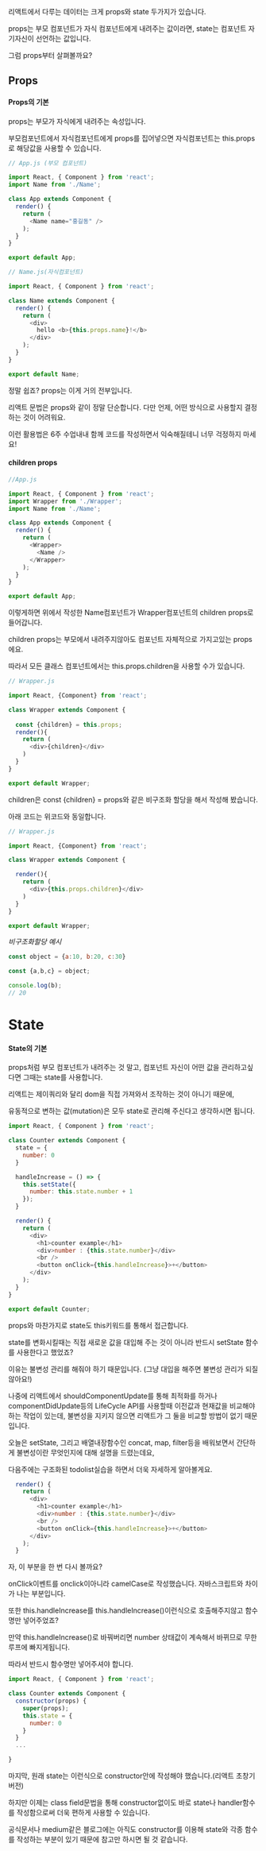 리액트에서 다루는 데이터는 크게 props와 state 두가지가 있습니다.

props는 부모 컴포넌트가 자식 컴포넌트에게 내려주는 값이라면, state는 컴포넌트 자기자신이 선언하는 값입니다.

그럼 props부터 살펴볼까요?

## Props

#### Props의 기본

props는 부모가 자식에게 내려주는 속성입니다.

부모컴포넌트에서 자식컴포넌트에게 props를 집어넣으면 자식컴포넌트는 this.props로 해당값을 사용할 수 있습니다.

```js
// App.js (부모 컴포넌트)

import React, { Component } from 'react';
import Name from './Name';

class App extends Component {
  render() {
    return (
      <Name name="홍길동" />
    );
  }
}

export default App;
```

```js
// Name.js(자식컴포넌트)

import React, { Component } from 'react';

class Name extends Component {
  render() {
    return (
      <div>
        hello <b>{this.props.name}!</b>
      </div>
    );
  }
}

export default Name;
```

정말 쉽죠? props는 이게 거의 전부입니다.

리액트 문법은 props와 같이 정말 단순합니다. 다만 언제, 어떤 방식으로 사용할지 결정하는 것이 어려워요.

이런 활용법은 6주 수업내내 함께 코드를 작성하면서 익숙해질테니 너무 걱정하지 마세요!

#### children props

```js
//App.js

import React, { Component } from 'react';
import Wrapper from './Wrapper';
import Name from './Name';

class App extends Component {
  render() {
    return (
      <Wrapper>
        <Name />
      </Wrapper>
    );
  }
}

export default App;
```

이렇게하면 위에서 작성한 Name컴포넌트가 Wrapper컴포넌트의 children props로 들어갑니다.

children props는 부모에서 내려주지않아도 컴포넌트 자체적으로 가지고있는 props에요.

따라서 모든 클래스 컴포넌트에서는 this.props.children을 사용할 수가 있습니다.

```js
// Wrapper.js

import React, {Component} from 'react';

class Wrapper extends Component {
  
  const {children} = this.props;
  render(){
    return (
      <div>{children}</div>
    )
  }
}

export default Wrapper;
```

children은 const {children} = props와 같은 비구조화 할당을 해서 작성해 봤습니다.

아래 코드는 위코드와 동일합니다.

```js
// Wrapper.js

import React, {Component} from 'react';

class Wrapper extends Component {

  render(){
    return (
      <div>{this.props.children}</div>
    )
  }
}

export default Wrapper;
```

_비구조화할당 예시_

```js
const object = {a:10, b:20, c:30}

const {a,b,c} = object;

console.log(b);
// 20
```

# State

#### State의 기본

props처럼 부모 컴포넌트가 내려주는 것 말고, 컴포넌트 자신이 어떤 값을 관리하고싶다면 그때는 state를 사용합니다.

리액트는 제이쿼리와 달리 dom을 직접 가져와서 조작하는 것이 아니기 때문에,

유동적으로 변하는 값\(mutation\)은 모두 state로 관리해 주신다고 생각하시면 됩니다.

```js
import React, { Component } from 'react';

class Counter extends Component {
  state = {
    number: 0
  }

  handleIncrease = () => {
    this.setState({
      number: this.state.number + 1
    });
  }

  render() {
    return (
      <div>
        <h1>counter example</h1>
        <div>number : {this.state.number}</div>
        <br />
        <button onClick={this.handleIncrease}>+</button>
      </div>
    );
  }
}

export default Counter;
```

props와 마찬가지로 state도 this키워드를 통해서 접근합니다.

state를 변화시킬때는 직접 새로운 값을 대입해 주는 것이 아니라 반드시 setState 함수를 사용한다고 했었죠?

이유는 불변성 관리를 해줘야 하기 때문입니다. \(그냥 대입을 해주면 불변성 관리가 되질 않아요!\)

나중에 리액트에서 shouldComponentUpdate를 통해 최적화를 하거나 componentDidUpdate등의 LifeCycle API를 사용할때 이전값과 현재값을 비교해야 하는 작업이 있는데, 불변성을 지키지 않으면 리액트가 그 둘을 비교할 방법이 없기 때문입니다.

오늘은 setState, 그리고 배열내장함수인 concat, map, filter등을 배워보면서 간단하게 불변성이란 무엇인지에 대해 설명을 드렸는데요,

다음주에는 구조화된 todolist실습을 하면서 더욱 자세하게 알아볼게요.

```js
  render() {
    return (
      <div>
        <h1>counter example</h1>
        <div>number : {this.state.number}</div>
        <br />
        <button onClick={this.handleIncrease}>+</button>
      </div>
    );
  }
```

자, 이 부분을 한 번 다시 볼까요?

onClick이벤트를 onclick이아니라 camelCase로 작성했습니다. 자바스크립트와 차이가 나는 부분입니다.

또한 this.handleIncrease를 this.handleIncrease\(\)이런식으로 호출해주지않고 함수명만 넣어주었죠?

만약 this.handleIncrease\(\)로 바꿔버리면 number 상태값이 계속해서 바뀌므로 무한루프에 빠지게됩니다.

따라서 반드시 함수명만 넣어주셔야 합니다.

```js
import React, { Component } from 'react';

class Counter extends Component {
  constructor(props) {
    super(props);
    this.state = {
      number: 0
    }
  }
  ...

}
```

마지막, 원래 state는 이런식으로 constructor안에 작성해야 했습니다.\(리액트 초창기 버전\)

하지만 이제는 class field문법을 통해 constructor없이도 바로 state나 handler함수를 작성함으로써 더욱 편하게 사용할 수 있습니다.

공식문서나 medium같은 블로그에는 아직도 constructor를 이용해 state와 각종 함수를 작성하는 부분이 있기 때문에 참고만 하시면 될 것 같습니다.

